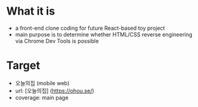 # What it is
* a front-end clone coding for future React-based toy project
* main purpose is to determine whether HTML/CSS reverse engineering via Chrome Dev Tools is possible

# Target
* 오늘의집 (mobile web)
* url: [오늘의집] (https://ohou.se/)
* coverage: main page
